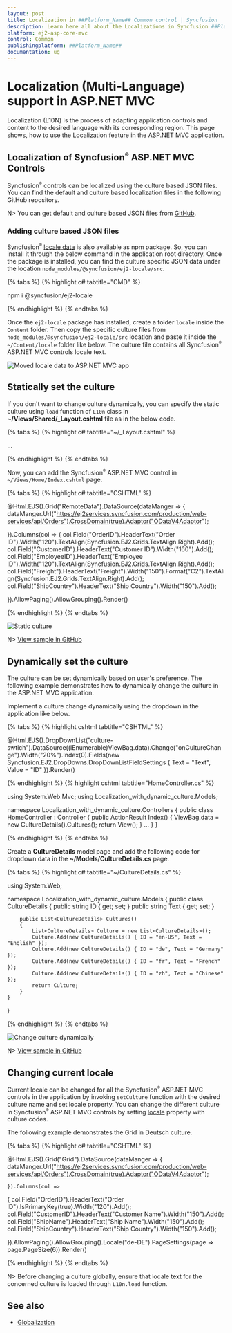 ```yaml
---
layout: post
title: Localization in ##Platform_Name## Common control | Syncfusion
description: Learn here all about the Localizations in Syncfusion ##Platform_Name## Common control and much more.
platform: ej2-asp-core-mvc
control: Common
publishingplatform: ##Platform_Name##
documentation: ug
---
```


# Localization (Multi-Language) support in ASP.NET MVC

Localization (L10N) is the process of adapting application controls and content to the desired language with its corresponding region. This page shows, how to use the Localization feature in the ASP.NET MVC application.

## Localization of Syncfusion<sup style="font-size:70%">&reg;</sup> ASP.NET MVC Controls

Syncfusion<sup style="font-size:70%">&reg;</sup> controls can be localized using the culture based JSON files. You can find the default and culture based localization files in the following GitHub repository.

N> You can get default and culture based JSON files from [GitHub](https://github.com/syncfusion/ej2-locale).

### Adding culture based JSON files

Syncfusion<sup style="font-size:70%">&reg;</sup> [locale data](https://www.npmjs.com/package/@syncfusion/ej2-locale) is also available as npm package. So, you can install it through the below command in the application root directory. Once the package is installed, you can find the culture specific JSON data under the location `node_modules/@syncfusion/ej2-locale/src`.

{% tabs %}
{% highlight c# tabtitle="CMD" %}

npm i @syncfusion/ej2-locale

{% endhighlight %}
{% endtabs %}

Once the `ej2-locale` package has installed, create a folder `locale` inside the `Content` folder. Then copy the specific culture files from `node_modules/@syncfusion/ej2-locale/src` location and paste it inside the `~/Content/locale` folder like below. The culture file contains all Syncfusion<sup style="font-size:70%">&reg;</sup> ASP.NET MVC controls locale text.

![Moved locale data to ASP.NET MVC app](images/moved-locale-data.png)

## Statically set the culture

If you don't want to change culture dynamically, you can specify the static culture using `load` function of `L10n` class in **~/Views/Shared/_Layout.cshtml** file as in the below code.

{% tabs %}
{% highlight c# tabtitle="~/_Layout.cshtml" %}

<body>
    ...
    <script>
        var ajax = new ej.base.Ajax(location.origin + '/Content/locale/de.json', 'GET', false);   //load the de json culture file 
        ajax.send().then((e) => {
            var loader = JSON.parse(e);
            ej.base.L10n.load(
                loader
            );
            ej.base.setCulture('de');      //Set the culture for the ASP.NET MVC controls 
        });
    </script>
</body>

{% endhighlight %}
{% endtabs %}

Now, you can add the Syncfusion<sup style="font-size:70%">&reg;</sup> ASP.NET MVC control in `~/Views/Home/Index.cshtml` page.

{% tabs %}
{% highlight c# tabtitle="CSHTML" %}

@Html.EJS().Grid("RemoteData").DataSource(dataManger =>
{
    dataManger.Url("https://ej2services.syncfusion.com/production/web-services/api/Orders").CrossDomain(true).Adaptor("ODataV4Adaptor");

}).Columns(col =>
{
    col.Field("OrderID").HeaderText("Order ID").Width("120").TextAlign(Syncfusion.EJ2.Grids.TextAlign.Right).Add();
    col.Field("CustomerID").HeaderText("Customer ID").Width("160").Add();
    col.Field("EmployeeID").HeaderText("Employee ID").Width("120").TextAlign(Syncfusion.EJ2.Grids.TextAlign.Right).Add();
    col.Field("Freight").HeaderText("Freight").Width("150").Format("C2").TextAlign(Syncfusion.EJ2.Grids.TextAlign.Right).Add();
    col.Field("ShipCountry").HeaderText("Ship Country").Width("150").Add();

}).AllowPaging().AllowGrouping().Render()

{% endhighlight %}
{% endtabs %}

![Static culture](images/grid-locale.png)

N> [View sample in GitHub](https://github.com/SyncfusionExamples/asp-net-mvc-localization/tree/main/Localization-with-static-culture)

## Dynamically set the culture

The culture can be set dynamically based on user's preference. The following example demonstrates how to dynamically change the culture in the ASP.NET MVC application.

Implement a culture change dynamically using the dropdown in the application like below.

{% tabs %}
{% highlight cshtml tabtitle="CSHTML" %}

<div class="dropdown">
    @Html.EJS().DropDownList("culture-swtich").DataSource((IEnumerable<Object>)ViewBag.data).Change("onCultureChange").Width("20%").Index(0).Fields(new Syncfusion.EJ2.DropDowns.DropDownListFieldSettings { Text = "Text", Value = "ID" }).Render()
</div>

<script>
    function onCultureChange(e) {
        var culture = e.value;
        var ajax = new ej.base.Ajax(location.origin + '/Content/locale/' + culture + '.json', 'GET', false);   //load the json culture file
        ajax.send().then((e) => {
            var loader = JSON.parse(e);
            ej.base.L10n.load(
                loader
            );
            ej.base.setCulture(culture);      //Set the culture for the ASP.NET Core controls
        });
    }
</script>

{% endhighlight %}
{% highlight cshtml tabtitle="HomeController.cs" %}

using System.Web.Mvc;
using Localization_with_dynamic_culture.Models;

namespace Localization_with_dynamic_culture.Controllers
{
    public class HomeController : Controller
    {
        public ActionResult Index()
        {
            ViewBag.data = new CultureDetails().Cultures();
            return View();
        }
    ...
    }
}

{% endhighlight %}
{% endtabs %}

Create a **CultureDetails** model page and add the following code for dropdown data in the **~/Models/CultureDetails.cs** page. 

{% tabs %}
{% highlight c# tabtitle="~/CultureDetails.cs" %}

using System.Web;

namespace Localization_with_dynamic_culture.Models
{
    public class CultureDetails
    {
        public string ID { get; set; }
        public string Text { get; set; }

        public List<CultureDetails> Cultures()
        {
            List<CultureDetails> Culture = new List<CultureDetails>();
            Culture.Add(new CultureDetails() { ID = "en-US", Text = "English" });
            Culture.Add(new CultureDetails() { ID = "de", Text = "Germany" });
            Culture.Add(new CultureDetails() { ID = "fr", Text = "French" });
            Culture.Add(new CultureDetails() { ID = "zh", Text = "Chinese" });
            return Culture;
        }
    }
}

{% endhighlight %}
{% endtabs %}

![Change culture dynamically](images/dynamic-culture-switch.png)

N> [View sample in GitHub](https://github.com/SyncfusionExamples/asp-net-mvc-localization/tree/main/Localization-with-dynamic-culture)


## Changing current locale

Current locale can be changed for all the Syncfusion<sup style="font-size:70%">&reg;</sup> ASP.NET MVC controls in the application by invoking `setCulture` function with the desired culture name and set locale property. You can change the different culture in Syncfusion<sup style="font-size:70%">&reg;</sup> ASP.NET MVC controls by setting [locale](https://help.syncfusion.com/cr/aspnetmvc-js2/Syncfusion.EJ2.Grids.Grid.html#Syncfusion_EJ2_Grids_Grid_Locale) property with culture codes.

The following example demonstrates the Grid in Deutsch culture.

{% tabs %}
{% highlight c# tabtitle="CSHTML" %}

@Html.EJS().Grid("Grid").DataSource(dataManger =>
    {
        dataManger.Url("https://ej2services.syncfusion.com/production/web-services/api/Orders").CrossDomain(true).Adaptor("ODataV4Adaptor");

    }).Columns(col =>
{
    col.Field("OrderID").HeaderText("Order ID").IsPrimaryKey(true).Width("120").Add();
    col.Field("CustomerID").HeaderText("Customer Name").Width("150").Add();
    col.Field("ShipName").HeaderText("Ship Name").Width("150").Add();
    col.Field("ShipCountry").HeaderText("Ship Country").Width("150").Add();

}).AllowPaging().AllowGrouping().Locale("de-DE").PageSettings(page => page.PageSize(6)).Render()

<script>
    ej.base.L10n.load({
        'de-DE': {
            'grid': {
                'EmptyRecord': 'Keine Aufzeichnungen angezeigt',
                'GroupDropArea': 'Ziehen Sie einen Spaltenkopf hier, um die Gruppe ihre Spalte',
                'UnGroup': 'Klicken Sie hier, um die Gruppierung aufheben',
                'EmptyDataSourceError': 'DataSource darf bei der Erstauslastung nicht leer sein, da Spalten aus der dataSource im AutoGenerate Spaltenraster',
                'Item': 'Artikel',
                'Items': 'Artikel'
            },
            'pager': {
                'currentPageInfo': '{0} von {1} Seiten',
                'totalItemsInfo': '({0} Beiträge)',
                'firstPageTooltip': 'Zur ersten Seite',
                'lastPageTooltip': 'Zur letzten Seite',
                'nextPageTooltip': 'Zur nächsten Seite',
                'previousPageTooltip': 'Zurück zur letzten Seit',
                'nextPagerTooltip': 'Gehen Sie zu den nächsten Pager-Elementen',
                'previousPagerTooltip': 'Gehen Sie zu vorherigen Pager-Elementen'
            }
        }
    });
    ej.base.setCulture('de');
</script>

{% endhighlight %}
{% endtabs %}

N> Before changing a culture globally, ensure that locale text for the concerned culture is loaded through `L10n.load` function. 

## See also

* [Globalization](https://ej2.syncfusion.com/aspnetmvc/documentation/common/internationalization)
